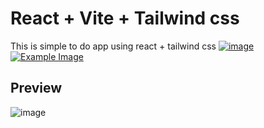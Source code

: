 # React + Vite + Tailwind css
This is simple to do app using react + tailwind css
[![image](https://github.com/0x2b375/todo-app/assets/127694484/adf53269-346a-4bbc-a377-6d21ea2abe78)](https://github.com/SAWARATSUKI/KawaiiLogos/tree/main)
[![Example Image](https://example.com/image.png)](https://example.com)

## Preview
![image](https://github.com/0x2b375/todo-app/assets/127694484/6a1f87fe-ec83-4656-901d-f1258e780bb7)
